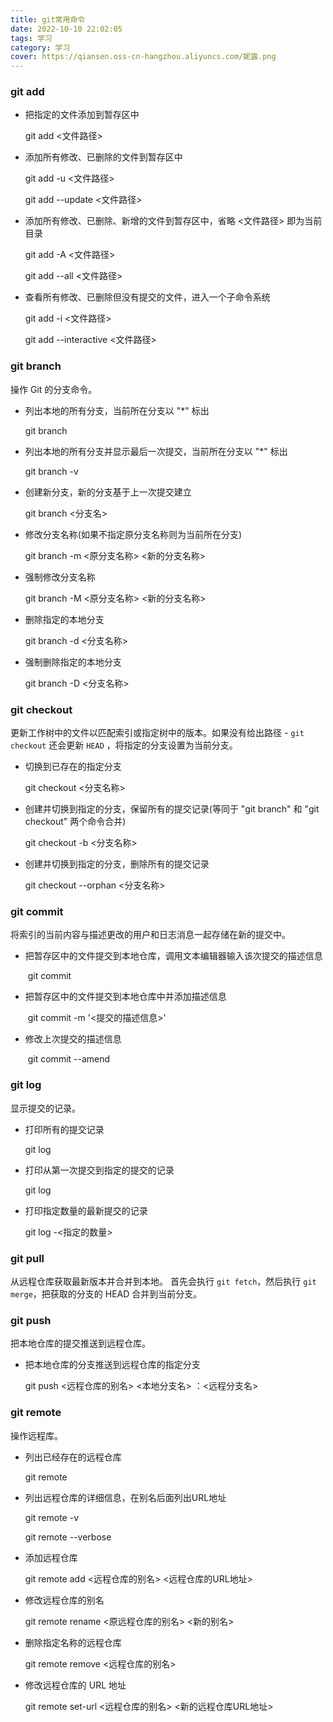 ```yaml
---
title: git常用命令
date: 2022-10-10 22:02:05
tags: 学习
category: 学习
cover: https://qiansen.oss-cn-hangzhou.aliyuncs.com/妮露.png
---
```


### git add

- 把指定的文件添加到暂存区中

  git	add	<文件路径>

- 添加所有修改、已删除的文件到暂存区中

  git	add	-u	<文件路径>

  git	add	--update	<文件路径>

- 添加所有修改、已删除、新增的文件到暂存区中，省略 <文件路径> 即为当前目录

  git	add	-A	<文件路径>

  git	add	--all	<文件路径>

- 查看所有修改、已删除但没有提交的文件，进入一个子命令系统

  git	add	-i	<文件路径>

  git	add	--interactive	<文件路径>

### git branch

操作 Git 的分支命令。

- 列出本地的所有分支，当前所在分支以 "*" 标出

  git	branch

- 列出本地的所有分支并显示最后一次提交，当前所在分支以 "*" 标出

  git	branch	-v

- 创建新分支，新的分支基于上一次提交建立

  git	branch	<分支名>

- 修改分支名称(如果不指定原分支名称则为当前所在分支)

  git	branch	-m	<原分支名称>	<新的分支名称>

- 强制修改分支名称

  git	branch	-M	<原分支名称>	<新的分支名称>

- 删除指定的本地分支

  git	branch	-d	<分支名称>

- 强制删除指定的本地分支

  git	branch	-D	<分支名称>

### git checkout

更新工作树中的文件以匹配索引或指定树中的版本。如果没有给出路径 - `git checkout` 还会更新 `HEAD` ，将指定的分支设置为当前分支。

- 切换到已存在的指定分支

  git	checkout	<分支名称>

- 创建并切换到指定的分支，保留所有的提交记录(等同于 "git branch" 和 "git checkout" 两个命令合并)

  git	checkout	-b	<分支名称>

- 创建并切换到指定的分支，删除所有的提交记录

  git	checkout	--orphan	<分支名称>

### git commit

将索引的当前内容与描述更改的用户和日志消息一起存储在新的提交中。

- 把暂存区中的文件提交到本地仓库，调用文本编辑器输入该次提交的描述信息

  ​	git	commit

- 把暂存区中的文件提交到本地仓库中并添加描述信息

  ​	git	commit	-m	'<提交的描述信息>'

- 修改上次提交的描述信息

  ​	git	commit	--amend

### git log

显示提交的记录。

- 打印所有的提交记录

  git	log

- 打印从第一次提交到指定的提交的记录

  git	log	<commit ID>

- 打印指定数量的最新提交的记录

  git	log	-<指定的数量>

### git pull

从远程仓库获取最新版本并合并到本地。 首先会执行 `git fetch`，然后执行 `git merge`，把获取的分支的 HEAD 合并到当前分支。

### git push

把本地仓库的提交推送到远程仓库。

- 把本地仓库的分支推送到远程仓库的指定分支

  git	push	<远程仓库的别名>	<本地分支名> ：<远程分支名>

### git remote

操作远程库。

- 列出已经存在的远程仓库

  git	remote

- 列出远程仓库的详细信息，在别名后面列出URL地址

  git	remote	-v

  git	remote	--verbose

- 添加远程仓库

  git	remote	add	<远程仓库的别名>	<远程仓库的URL地址>

- 修改远程仓库的别名

  git	remote	rename 	<原远程仓库的别名> 	<新的别名>

- 删除指定名称的远程仓库

  git	remote	remove	<远程仓库的别名>

- 修改远程仓库的 URL 地址

  git	remote	set-url	<远程仓库的别名>	<新的远程仓库URL地址>

  